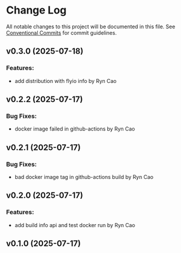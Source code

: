 # Change Log

All notable changes to this project will be documented in this file.
See [Conventional Commits](Https://conventionalcommits.org) for commit guidelines.

<!-- changelog -->

## v0.3.0 (2025-07-18)




### Features:

* add distribution with flyio info by Ryn Cao

## v0.2.2 (2025-07-17)




### Bug Fixes:

* docker image failed in github-actions by Ryn Cao

## v0.2.1 (2025-07-17)




### Bug Fixes:

* bad docker image tag in github-actions build by Ryn Cao

## v0.2.0 (2025-07-17)




### Features:

* add build info api and test docker run by Ryn Cao

## v0.1.0 (2025-07-17)



